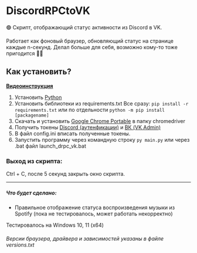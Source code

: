 # DiscordRPCtoVK
🟢 Скрипт, отображающий статус активности из Discord в VK.

Работает как фоновый браузер, обновляющий статус на странице каждые n-секунд.
Делал больше для себя, возможно кому-то тоже пригодится 💁‍♂️

## Как установить?
**[Видеоинструкция](https://www.youtube.com/watch?v=3JVHG8IAb_g "Видеоинструкция")**
1. Установить [Python](https://www.python.org/downloads/ "Python")
2. Установить библиотеки из requirements.txt
Все сразу:
`pip install -r requirements.txt`
или по отдельности
`python -m pip install [packagename]`
3. Скачать и установить [Google Chrome Portable](https://sourceforge.net/projects/portableapps/files/Google%20Chrome%20Portable/GoogleChromePortable_108.0.5359.72_online.paf.exe/download "Google Chrome Portable") в папку chromedriver
4. Получить токены [Discord (аутенфикации)](https://discordgid.ru/token/ "Discord (аутенфикации)") и [ВК (VK Admin)](https://vkhost.github.io/ "ВК (VK Admin)")
5. В файл config.ini вписать полученные токены.
6. Запустить программу через командную строку `py main.py` или через .bat файл launch_drpc_vk.bat

### Выход из скрипта:
Ctrl + C, после 5 секунд закрыть окно скрипта.

------------

##### Что будет сделано:
- Правильное отображение статуса воспроизведения музыки из Spotify (пока не тестировалось, может работать некорректно)

Тестировалось на Windows 10, 11 (x64)
###### Версии браузера, драйвера и зависимостей указаны в файле versions.txt